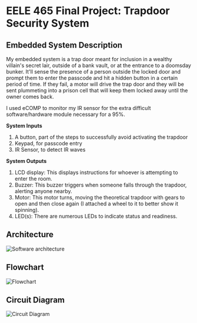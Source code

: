 # EELE 465 Final Project: Trapdoor Security System

## Embedded System Description

My embedded system is a trap door meant for inclusion in a wealthy villain's secret lair, outside of a bank vault, or at the entrance to a doomsday bunker. It'll sense the presence of a person outside the locked door and prompt them to enter the passcode and hit a hidden button in a certain period of time. If they fail, a motor will drive the trap door and they will be sent plummeting into a prison cell that will keep them locked away until the owner comes back.

I used eCOMP to monitor my IR sensor for the extra difficult software/hardware module necessary for a 95%.

**System Inputs**
1.  A button, part of the steps to successfully avoid activating the trapdoor
2.  Keypad, for passcode entry
3.  IR Sensor, to detect IR waves

**System Outputs**
1. LCD display: This displays instructions for whoever is attempting to enter the room.
2. Buzzer: This buzzer triggers when someone falls through the trapdoor, alerting anyone nearby.
3. Motor: This motor turns, moving the theoretical trapdoor with gears to open and then close again (I attached a wheel to it to better show it spinning).
4. LED(s): There are numerous LEDs to indicate status and readiness.

##  Architecture

![Software architecture](../assets/FinalProjectCharts-SoftwareArchitecture.svg)

## Flowchart

![Flowchart](../assets/FinalProjectCharts-FlowchartSimple.svg)

## Circuit Diagram

![Circuit Diagram](../assets/FinalProjectCharts-CircuitDiagram.svg)

